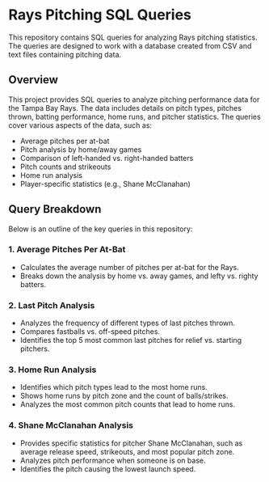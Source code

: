 # Rays Pitching SQL Queries

This repository contains SQL queries for analyzing Rays pitching statistics. The queries are designed to work with a database created from CSV and text files containing pitching data. 

## Overview

This project provides SQL queries to analyze pitching performance data for the Tampa Bay Rays. The data includes details on pitch types, pitches thrown, batting performance, home runs, and pitcher statistics. The queries cover various aspects of the data, such as:

- Average pitches per at-bat
- Pitch analysis by home/away games
- Comparison of left-handed vs. right-handed batters
- Pitch counts and strikeouts
- Home run analysis
- Player-specific statistics (e.g., Shane McClanahan)

## Query Breakdown

Below is an outline of the key queries in this repository:

### 1. Average Pitches Per At-Bat
- Calculates the average number of pitches per at-bat for the Rays.
- Breaks down the analysis by home vs. away games, and lefty vs. righty batters.

### 2. Last Pitch Analysis
- Analyzes the frequency of different types of last pitches thrown.
- Compares fastballs vs. off-speed pitches.
- Identifies the top 5 most common last pitches for relief vs. starting pitchers.

### 3. Home Run Analysis
- Identifies which pitch types lead to the most home runs.
- Shows home runs by pitch zone and the count of balls/strikes.
- Analyzes the most common pitch counts that lead to home runs.

### 4. Shane McClanahan Analysis
- Provides specific statistics for pitcher Shane McClanahan, such as average release speed, strikeouts, and most popular pitch zone.
- Analyzes pitch performance when someone is on base.
- Identifies the pitch causing the lowest launch speed.


